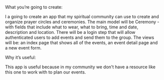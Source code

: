 What you’re going to create:

I a going to create an app that my spiritual community can use to create and organize prayer circles and ceremonies. The main model will be Ceremony - with fields that include what to wear, what to bring, time and date, description and location. There will be a login step that will allow authenticated users to add events and send them to the group. The views will be: an index page that shows all of the events, an event detail page and a new event form.

Why it’s useful:

This app is useful because in my community we don't have a resource like this one to work with to plan our events. 